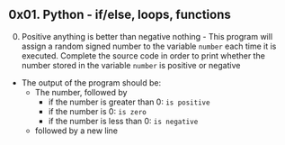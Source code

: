 ## 0x01. Python - if/else, loops, functions ##
0. Positive anything is better than negative nothing - This program will assign a random signed number to the variable `number` each time it is executed. Complete the source code in order to print whether the number stored in the variable `number` is positive or negative
* The output of the program should be:
	* The number, followed by
		* if the number is greater than 0: `is positive`
		* if the number is 0: `is zero`
		* if the number is less than 0: `is negative`
	* followed by a new line

